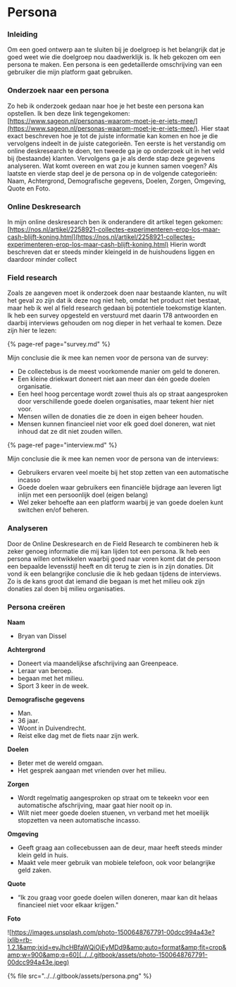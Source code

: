 # Persona

### Inleiding

Om een goed ontwerp aan te sluiten bij je doelgroep is het belangrijk dat je goed weet wie die doelgroep nou daadwerklijk is. Ik heb gekozen om een persona te maken. Een persona is een  gedetaillerde omschrijving van een gebruiker die mijn platform gaat gebruiken.

### Onderzoek naar een persona

Zo heb ik onderzoek gedaan naar hoe je het beste een persona kan opstellen. Ik ben deze link tegengekomen: [https://www.sageon.nl/personas-waarom-moet-je-er-iets-mee/](https://www.sageon.nl/personas-waarom-moet-je-er-iets-mee/). Hier staat exact beschreven hoe je tot de juiste informatie kan komen en hoe je die vervolgens indeelt in de juiste categorieën. Ten eerste is het verstandig om online deskresearch te doen, ten tweede ga je op onderzoek uit in het veld bij  \(bestaande\) klanten. Vervolgens ga je als derde stap deze gegevens analyseren. Wat komt overeen en wat zou je kunnen samen voegen? Als laatste en vierde stap deel je de persona op in de volgende categorieën: Naam, Achtergrond, Demografische gegevens, Doelen, Zorgen, Omgeving, Quote en Foto.

### Online Deskresearch

In mijn online deskresearch ben ik onderandere dit artikel tegen gekomen: [https://nos.nl/artikel/2258921-collectes-experimenteren-erop-los-maar-cash-blijft-koning.html](https://nos.nl/artikel/2258921-collectes-experimenteren-erop-los-maar-cash-blijft-koning.html) Hierin wordt beschreven dat er steeds minder kleingeld in de huishoudens liggen en daardoor minder collect

### **Field research**

Zoals ze aangeven moet ik onderzoek doen naar bestaande klanten, nu wilt het geval zo zijn dat ik deze nog niet heb, omdat het product niet bestaat, maar heb ik wel al field research gedaan bij potentiele toekomstige klanten. Ik heb een survey opgesteld en verstuurd met daarin 178 antwoorden en daarbij interviews gehouden om nog dieper in het verhaal te komen. Deze zijn hier te lezen: 

{% page-ref page="survey.md" %}

Mijn conclusie die ik mee kan nemen voor de persona van de survey:

* De collectebus is de meest voorkomende manier om geld te doneren.
* Een kleine driekwart doneert niet aan meer dan één goede doelen organisatie.
* Een heel hoog percentage wordt zowel thuis als op straat aangesproken door verschillende goede doelen organisaties, maar tekent hier niet voor.
* Mensen willen de donaties die ze doen in eigen beheer houden.
* Mensen kunnen financieel niet voor elk goed doel doneren, wat niet inhoud dat ze dit niet zouden willen.

{% page-ref page="interview.md" %}

Mijn conclusie die ik mee kan nemen voor de persona van de interviews:

* Gebruikers ervaren veel moeite bij het stop zetten van een automatische incasso
* Goede doelen waar gebruikers een financiële bijdrage aan leveren ligt inlijn met een persoonlijk doel \(eigen belang\)
* Wel zeker behoefte aan een platform waarbij je van goede doelen kunt switchen en/of beheren.

### Analyseren

Door de Online Deskresearch en de Field Research te combineren heb ik zeker genoeg informatie die mij kan lijden tot een persona. Ik heb een persona willen ontwikkelen waarbij goed naar voren komt dat de persoon een bepaalde levensstijl heeft en dit terug te zien is in zijn donaties. Dit vond ik een belangrijke conclusie die ik heb gedaan tijdens de interviews. Zo is de kans groot dat iemand die begaan is met het milieu ook zijn donaties zal doen bij milieu organisaties.

### Persona creëren

**Naam**

* Bryan van Dissel

**Achtergrond**

* Doneert via maandelijkse afschrijving aan Greenpeace.
* Leraar van beroep.
* begaan met het milieu.
* Sport 3 keer in de week.

**Demografische gegevens**

* Man.
* 36 jaar.
* Woont in Duivendrecht.
* Reist elke dag met de fiets naar zijn werk.

**Doelen**

* Beter met de wereld omgaan.
* Het gesprek aangaan met vrienden over het milieu.

**Zorgen**

* Wordt regelmatig aangesproken op straat om te tekeekn voor een automatische afschrijving, maar gaat hier nooit op in.
* Wilt niet meer goede doelen stuenen, vn verband met het moeilijk stopzetten va neen automatische incasso.

**Omgeving**

* Geeft graag aan collecebussen aan de deur, maar heeft steeds minder klein geld in huis.
* Maakt vele meer gebruik van mobiele telefoon, ook voor belangrijke geld zaken.

**Quote**

* “Ik zou graag voor goede doelen willen doneren, maar kan dit helaas financieel niet voor elkaar krijgen."

**Foto**

![https://images.unsplash.com/photo-1500648767791-00dcc994a43e?ixlib=rb-1.2.1&amp;ixid=eyJhcHBfaWQiOjEyMDd9&amp;auto=format&amp;fit=crop&amp;w=900&amp;q=60](../../.gitbook/assets/photo-1500648767791-00dcc994a43e.jpeg)

{% file src="../../.gitbook/assets/persona.png" %}

